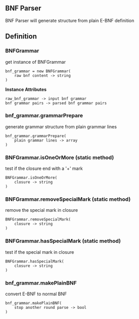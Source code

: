 ## BNF Parser

BNF Parser will generate structure from plain E-BNF definition

## Definition

### BNFGrammar
get instance of BNFGrammar
```
bnf_grammar = new BNFGrammar(
    raw bnf content -> string
)
```

**Instance Attributes**
```
raw_bnf_grammar -> input bnf grammar
bnf grammar pairs -> parsed bnf grammar pairs
```

### bnf_grammar.grammarPrepare
generate grammar structure from plain grammar lines
```
bnf_grammar.grammarPrepare(
    plain grammar lines -> array
)
```

### BNFGrammar.isOneOrMore (static method)
test if the closure end with a '+' mark
```
BNFGrammar.isOneOrMore(
    closure -> string
)
```

### BNFGrammar.removeSpecialMark (static method)
remove the special mark in closure
```
BNFGrammar.removeSpecialMark(
    closure -> string
)
```

### BNFGrammar.hasSpecialMark (static method)
test if the special mark in closure
```
BNFGrammar.hasSpecialMark(
    closure -> string
)
```

### bnf_grammar.makePlainBNF
convert E-BNF to normal BNF
```
bnf_grammar.makePlainBNF(
    stop another round parse -> bool
)
```
